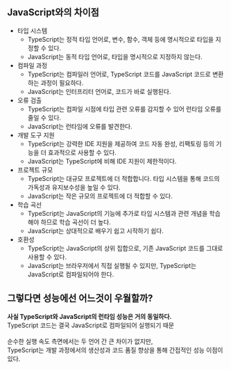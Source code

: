 ## JavaScript와의 차이점

+ 타입 시스템
  + TypeScript는 정적 타입 언어로, 변수, 함수, 객체 등에 명시적으로 타입을 지정할 수 있다.
  + JavaScript는 동적 타입 언어로, 타입을 명시적으로 지정하지 않는다.
+ 컴파일 과정
  + TypeScript는 컴파일러 언어로, TypeScript 코드를 JavaScript 코드로 변환하는 과정이 필요하다.
  + JavaScript는 인터프리터 언어로, 코드가 바로 실행된다.
+ 오류 검출
  + TypeScript는 컴파일 시점에 타입 관련 오류를 감지할 수 있어 런타임 오류를 줄일 수 있다.
  + JavaScript는 런타임에 오류를 발견한다.
+ 개발 도구 지원
  + TypeScript는 강력한 IDE 지원을 제공하여 코드 자동 완성, 리팩토링 등의 기능을 더 효과적으로 사용할 수 있다.
  + JavaScript는 TypeScript에 비해 IDE 지원이 제한적이다.
+ 프로젝트 규모
  + TypeScript는 대규모 프로젝트에 더 적합합니다. 타입 시스템을 통해 코드의 가독성과 유지보수성을 높일 수 있다.
  + JavaScript는 작은 규모의 프로젝트에 더 적합할 수 있다.
+ 학습 곡선
  + TypeScript는 JavaScript의 기능에 추가로 타입 시스템과 관련 개념을 학습해야 하므로 학습 곡선이 더 높다.
  + JavaScript는 상대적으로 배우기 쉽고 시작하기 쉽다.
+ 호환성
  + TypeScript는 JavaScript의 상위 집합으로, 기존 JavaScript 코드를 그대로 사용할 수 있다.
  + JavaScript는 브라우저에서 직접 실행될 수 있지만, TypeScript는 JavaScript로 컴파일되어야 한다.
 
## 그렇다면 성능에선 어느것이 우월할까?

<b>사실 TypeScript와 JavaScript의 런타임 성능은 거의 동일하다.</b><br>
TypeScript 코드는 결국 JavaScript로 컴파일되어 실행되기 때문
<br><br>
순수한 실행 속도 측면에서는 두 언어 간 큰 차이가 없지만, <br>
TypeScript는 개발 과정에서의 생산성과 코드 품질 향상을 통해 간접적인 성능 이점이있다.

